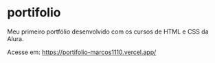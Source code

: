 # portifolio
Meu primeiro portfólio desenvolvido com os cursos de HTML e CSS da Alura.

Acesse em: https://portifolio-marcos1110.vercel.app/
